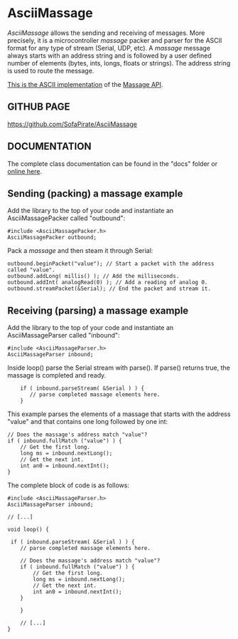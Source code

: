 # AsciiMassage

*AsciiMassage* allows the sending and receiving of messages. 
More precisely, it is a microcontroller *massage* packer and parser for the ASCII format for any type of stream (Serial, UDP, etc).  A *massage* message always starts with an address string and is followed by a user defined number of elements (bytes, ints, longs, floats or strings).  The address string is used to route the message.

[This is the ASCII implementation](https://github.com/SofaPirate/AsciiMassage) of the [Massage API](https://github.com/SofaPirate/Massenger).

## GITHUB PAGE

https://github.com/SofaPirate/AsciiMassage

## DOCUMENTATION

The complete class documentation can be found in the "docs" folder or [online here](http://SofaPirate.github.io/AsciiMassage/).

Sending (packing) a massage example
-------------------------------------

Add the library to the top of your code and instantiate an AsciiMassagePacker called "outbound":
```
#include <AsciiMassagePacker.h>
AsciiMassagePacker outbound;
```

Pack a *massage* and then steam it through Serial:
```
outbound.beginPacket("value"); // Start a packet with the address called "value".
outbound.addLong( millis() ); // Add the milliseconds.
outbound.addInt( analogRead(0) ); // Add a reading of analog 0.
outbound.streamPacket(&Serial); // End the packet and stream it.
```

Receiving (parsing) a massage example
---------------------------------------

Add the library to the top of your code and instantiate an AsciiMassageParser called "inbound":
```
#include <AsciiMassageParser.h>
AsciiMassageParser inbound;
```
Inside loop() parse the Serial stream with parse(). If parse() returns true, the massage is completed and ready.
```
    if ( inbound.parseStream( &Serial ) ) {
       // parse completed massage elements here.
    }
```

This example parses the elements of a  massage that starts with the address "value" and that contains one long followed by one int:
```
// Does the massage's address match "value"?
if ( inbound.fullMatch ("value") ) {
    // Get the first long.
    long ms = inbound.nextLong();
    // Get the next int.
    int an0 = inbound.nextInt();
}
```

The complete block of code is as follows:
```
#include <AsciiMassageParser.h>
AsciiMassageParser inbound;

// [...]

void loop() {

 if ( inbound.parseStream( &Serial ) ) {
    // parse completed massage elements here.

    // Does the massage's address match "value"?
    if ( inbound.fullMatch ("value") ) {
        // Get the first long.
        long ms = inbound.nextLong();
        // Get the next int.
        int an0 = inbound.nextInt();
    }

    }

    // [...]
}
```

